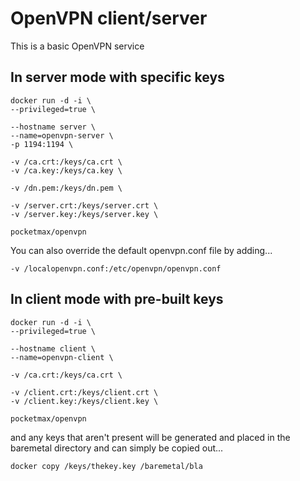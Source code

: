 # OpenVPN client/server

This is a basic OpenVPN service

## In server mode with specific keys
```
docker run -d -i \
--privileged=true \

--hostname server \
--name=openvpn-server \
-p 1194:1194 \

-v /ca.crt:/keys/ca.crt \
-v /ca.key:/keys/ca.key \

-v /dn.pem:/keys/dn.pem \

-v /server.crt:/keys/server.crt \
-v /server.key:/keys/server.key \

pocketmax/openvpn
```

You can also override the default openvpn.conf file by adding...
```
-v /localopenvpn.conf:/etc/openvpn/openvpn.conf
```

## In client mode with pre-built keys
```
docker run -d -i \
--privileged=true \

--hostname client \
--name=openvpn-client \

-v /ca.crt:/keys/ca.crt \

-v /client.crt:/keys/client.crt \
-v /client.key:/keys/client.key \

pocketmax/openvpn
```

and any keys that aren't present will be generated and placed in the baremetal directory and can simply be copied out...
```
docker copy /keys/thekey.key /baremetal/bla
```
